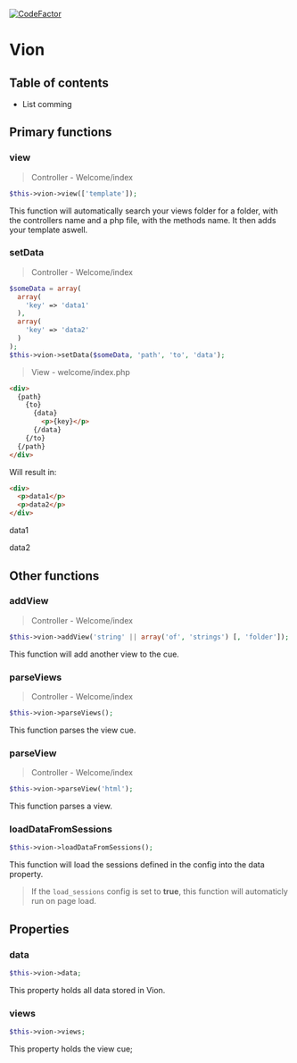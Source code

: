 [![CodeFactor](https://www.codefactor.io/repository/github/olivernybo/vion/badge)](https://www.codefactor.io/repository/github/olivernybo/vion)
# Vion

## Table of contents

- List comming

## Primary functions

### view
> Controller - Welcome/index

```php
$this->vion->view(['template']);
```
This function will automatically search your views folder for a folder, with the controllers name and a php file, with the methods name. It then adds your template aswell.

### setData
> Controller - Welcome/index

```php
$someData = array(
  array(
    'key' => 'data1'
  ),
  array(
    'key' => 'data2'
  )
);
$this->vion->setData($someData, 'path', 'to', 'data');
```

> View - welcome/index.php

```html
<div>
  {path}
    {to}
      {data}
        <p>{key}</p>
      {/data}
    {/to}
  {/path}
</div>
```
Will result in:
```html
<div>
  <p>data1</p>
  <p>data2</p>
</div>
```
<div>
  <p>data1</p>
  <p>data2</p>
</div>

## Other functions

### addView
> Controller - Welcome/index

```php
$this->vion->addView('string' || array('of', 'strings') [, 'folder']);
```
This function will add another view to the cue.

### parseViews
> Controller - Welcome/index

```php
$this->vion->parseViews();
```
This function parses the view cue.

### parseView
> Controller - Welcome/index

```php
$this->vion->parseView('html');
```
This function parses a view.

### loadDataFromSessions
```php
$this->vion->loadDataFromSessions();
```
This function will load the sessions defined in the config into the data property.
> If the `load_sessions` config is set to **true**, this function will automaticly run on page load.

## Properties

### data
```php
$this->vion->data;
```
This property holds all data stored in Vion.

### views
```php
$this->vion->views;
```
This property holds the view cue;